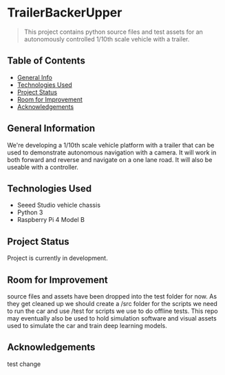 # TrailerBackerUpper
> This project contains python source files and test assets for an autonomously controlled 1/10th scale vehicle with a trailer.


## Table of Contents
* [General Info](#general-information)
* [Technologies Used](#technologies-used)
* [Project Status](#project-status)
* [Room for Improvement](#room-for-improvement)
* [Acknowledgements](#acknowledgements)


## General Information
We're developing a 1/10th scale vehicle platform with a trailer that can be used to demonstrate autonomous navigation with a camera. It will work in both forward and reverse and navigate on a one lane road. It will also be useable with a controller.


## Technologies Used
- Seeed Studio vehicle chassis
- Python 3
- Raspberry Pi 4 Model B

## Project Status
Project is currently in development.


## Room for Improvement
source files and assets have been dropped into the test folder for now. As they get cleaned up we should create a /src folder for the scripts we need to run the car and use /test for scripts we use to do offline tests.
This repo may eventually also be used to hold simulation software and visual assets used to simulate the car and train deep learning models.


## Acknowledgements
test change